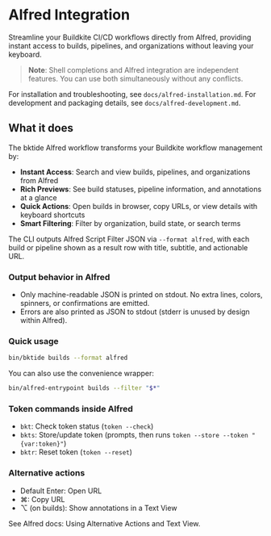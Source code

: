 # Alfred Integration

Streamline your Buildkite CI/CD workflows directly from Alfred, providing instant access to builds, pipelines, and organizations without leaving your keyboard.

> **Note**: Shell completions and Alfred integration are independent features. You can use both simultaneously without any conflicts.

For installation and troubleshooting, see `docs/alfred-installation.md`. For development and packaging details, see `docs/alfred-development.md`.

## What it does
The bktide Alfred workflow transforms your Buildkite workflow management by:
- **Instant Access**: Search and view builds, pipelines, and organizations from Alfred
- **Rich Previews**: See build statuses, pipeline information, and annotations at a glance  
- **Quick Actions**: Open builds in browser, copy URLs, or view details with keyboard shortcuts
- **Smart Filtering**: Filter by organization, build state, or search terms

The CLI outputs Alfred Script Filter JSON via `--format alfred`, with each build or pipeline shown as a result row with title, subtitle, and actionable URL.

### Output behavior in Alfred
- Only machine-readable JSON is printed on stdout. No extra lines, colors, spinners, or confirmations are emitted.
- Errors are also printed as JSON to stdout (stderr is unused by design within Alfred).

### Quick usage
```bash
bin/bktide builds --format alfred
```

You can also use the convenience wrapper:

```bash
bin/alfred-entrypoint builds --filter "$*"
```

### Token commands inside Alfred
- `bkt`: Check token status (`token --check`)
- `bkts`: Store/update token (prompts, then runs `token --store --token "{var:token}"`)
- `bktr`: Reset token (`token --reset`)

### Alternative actions
- Default Enter: Open URL
- ⌘: Copy URL
- ⌥ (on builds): Show annotations in a Text View

See Alfred docs: Using Alternative Actions and Text View.
